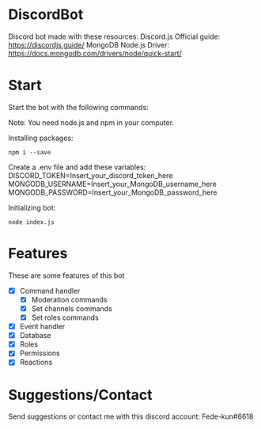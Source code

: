 # DiscordBot
Discord bot made with these resources:
Discord.js Official guide: https://discordjs.guide/
MongoDB Node.js Driver: https://docs.mongodb.com/drivers/node/quick-start/

# Start
Start the bot with the following commands:

Note: You need node.js and npm in your computer.

Installing packages:
```batch
npm i --save
```

Create a .env file and add these variables:
DISCORD_TOKEN=Insert_your_discord_token_here
MONGODB_USERNAME=Insert_your_MongoDB_username_here
MONGODB_PASSWORD=Insert_your_MongoDB_password_here

Initializing bot:
```batch
node index.js
```

# Features
These are some features of this bot
- [X] Command handler
	- [X] Moderation commands
	- [X] Set channels commands
	- [X] Set roles commands
- [X] Event handler
- [X] Database
- [X] Roles
- [X] Permissions
- [X] Reactions

# Suggestions/Contact
Send suggestions or contact me with this discord account: Fede-kun#6618
